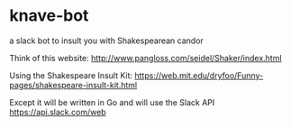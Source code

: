 # knave-bot
a slack bot to insult you with Shakespearean candor

Think of this website: http://www.pangloss.com/seidel/Shaker/index.html

Using the Shakespeare Insult Kit: https://web.mit.edu/dryfoo/Funny-pages/shakespeare-insult-kit.html

Except it will be written in Go and will use the Slack API https://api.slack.com/web
